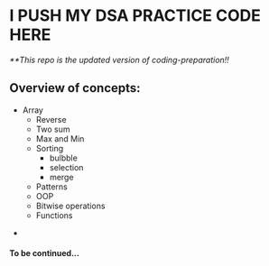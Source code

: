 # I PUSH MY DSA PRACTICE CODE HERE
_**This repo is the updated version of coding-preparation!!_

## Overview of concepts:
- Array
    - Reverse
    - Two sum
    - Max and Min
    - Sorting
        - bulbble
        - selection
        - merge
    - Patterns
    - OOP
    - Bitwise operations
    - Functions
* 

#### To be continued...
